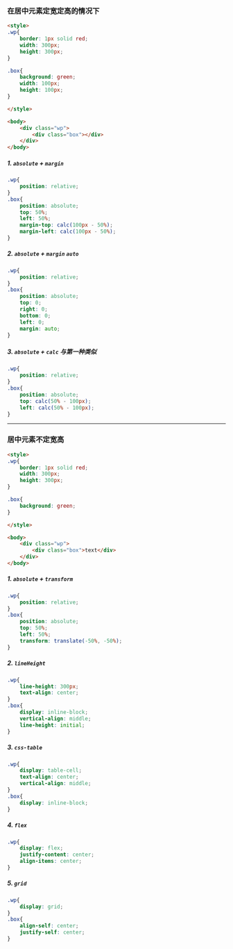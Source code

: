 ### 在居中元素定宽定高的情况下

```html
<style>
.wp{
    border: 1px solid red;
    width: 300px;
    height: 300px;
}

.box{
    background: green;
    width: 100px;
    height: 100px;
}

</style>

<body>
    <div class="wp">
        <div class="box"></div>
    </div>
</body>
```


##### 1. `absolute` + `margin`
```css
.wp{
    position: relative;
}
.box{
    position: absolute;
    top: 50%;
    left: 50%;
    margin-top: calc(100px - 50%);
    margin-left: calc(100px - 50%);
}
```

##### 2. `absolute` + `margin` `auto`
```css
.wp{
    position: relative;
}
.box{
    position: absolute;
    top: 0;
    right: 0;
    bottom: 0;
    left: 0;
    margin: auto;
}
```

##### 3. `absolute` + `calc` 与第一种类似
```css
.wp{
    position: relative;
}
.box{
    position: absolute;
    top: calc(50% - 100px);
    left: calc(50% - 100px);
}
```

- - - 
### 居中元素不定宽高
```html
<style>
.wp{
    border: 1px solid red;
    width: 300px;
    height: 300px;
}

.box{
    background: green;
}

</style>

<body>
    <div class="wp">
        <div class="box">text</div>
    </div>
</body>
```
##### 1. `absolute` + `transform`
```css
.wp{
    position: relative;
}
.box{
    position: absolute;
    top: 50%;
    left: 50%;
    transform: translate(-50%, -50%);
}
```

##### 2. `lineHeight`
```css
.wp{
    line-height: 300px;
    text-align: center;
}
.box{
    display: inline-block;
    vertical-align: middle;
    line-height: initial;
}
```

##### 3. `css-table`
```css
.wp{
    display: table-cell;
    text-align: center;
    vertical-align: middle;
}
.box{
    display: inline-block;
}

```

##### 4. `flex`
```css
.wp{
    display: flex;
    justify-content: center;
    align-items: center;
}
```

##### 5. `grid`
```css
.wp{
    display: grid;
}
.box{
    align-self: center;
    justify-self: center;
}
```